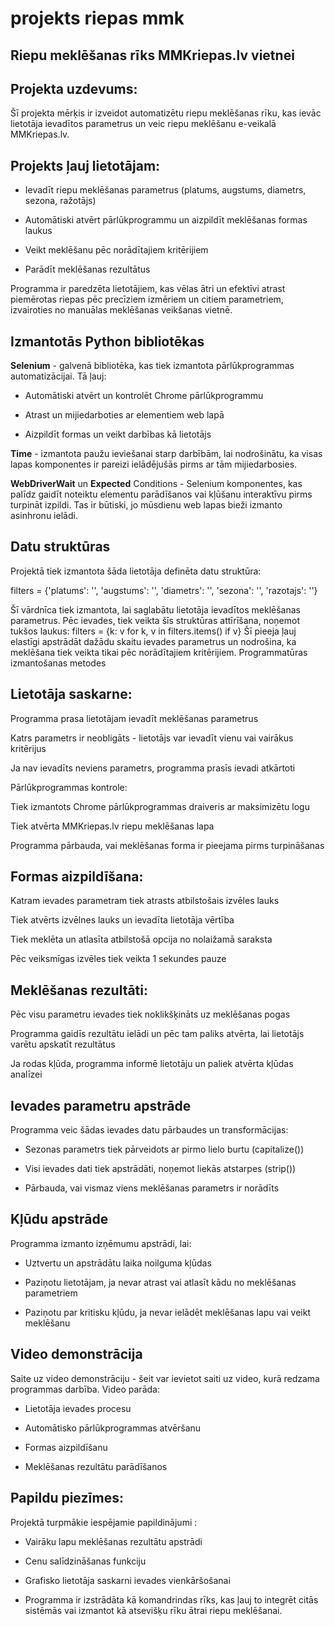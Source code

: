 # projekts riepas mmk

## Riepu meklēšanas rīks MMKriepas.lv vietnei
## Projekta uzdevums:
Šī projekta mērķis ir izveidot automatizētu riepu meklēšanas rīku, kas ievāc lietotāja ievadītos parametrus un veic riepu meklēšanu e-veikalā MMKriepas.lv. 
## Projekts ļauj lietotājam:

* Ievadīt riepu meklēšanas parametrus (platums, augstums, diametrs, sezona, ražotājs)

* Automātiski atvērt pārlūkprogrammu un aizpildīt meklēšanas formas laukus

* Veikt meklēšanu pēc norādītajiem kritērijiem

* Parādīt meklēšanas rezultātus

Programma ir paredzēta lietotājiem, kas vēlas ātri un efektīvi atrast piemērotas riepas pēc precīziem izmēriem un citiem parametriem, izvairoties no manuālas meklēšanas veikšanas vietnē.

## Izmantotās Python bibliotēkas
**Selenium** - galvenā bibliotēka, kas tiek izmantota pārlūkprogrammas automatizācijai. Tā ļauj:

* Automātiski atvērt un kontrolēt Chrome pārlūkprogrammu

* Atrast un mijiedarboties ar elementiem web lapā

* Aizpildīt formas un veikt darbības kā lietotājs

**Time** - izmantota paužu ieviešanai starp darbībām, lai nodrošinātu, ka visas lapas komponentes ir pareizi ielādējušās pirms ar tām mijiedarbosies.

**WebDriverWait** un **Expected** Conditions - Selenium komponentes, kas palīdz gaidīt noteiktu elementu parādīšanos vai kļūšanu interaktīvu pirms turpināt izpildi. Tas ir būtiski, jo mūsdienu web lapas bieži izmanto asinhronu ielādi.

## Datu struktūras
Projektā tiek izmantota šāda lietotāja definēta datu struktūra:

filters = {'platums': '', 'augstums': '', 'diametrs': '', 'sezona': '', 'razotajs': ''}

Šī vārdnīca tiek izmantota, lai saglabātu lietotāja ievadītos meklēšanas parametrus. Pēc ievades, tiek veikta šīs struktūras attīrīšana, noņemot tukšos laukus:
filters = {k: v for k, v in filters.items() if v}
Šī pieeja ļauj elastīgi apstrādāt dažādu skaitu ievades parametrus un nodrošina, ka meklēšana tiek veikta tikai pēc norādītajiem kritērijiem.
Programmatūras izmantošanas metodes
## Lietotāja saskarne:

Programma prasa lietotājam ievadīt meklēšanas parametrus

Katrs parametrs ir neobligāts - lietotājs var ievadīt vienu vai vairākus kritērijus

Ja nav ievadīts neviens parametrs, programma prasīs ievadi atkārtoti

Pārlūkprogrammas kontrole:

Tiek izmantots Chrome pārlūkprogrammas draiveris ar maksimizētu logu

Tiek atvērta MMKriepas.lv riepu meklēšanas lapa

Programma pārbauda, vai meklēšanas forma ir pieejama pirms turpināšanas

## Formas aizpildīšana:

Katram ievades parametram tiek atrasts atbilstošais izvēles lauks

Tiek atvērts izvēlnes lauks un ievadīta lietotāja vērtība

Tiek meklēta un atlasīta atbilstošā opcija no nolaižamā saraksta

Pēc veiksmīgas izvēles tiek veikta 1 sekundes pauze

## Meklēšanas rezultāti:

Pēc visu parametru ievades tiek noklikšķināts uz meklēšanas pogas

Programma gaidīs rezultātu ielādi un pēc tam paliks atvērta, lai lietotājs varētu apskatīt rezultātus

Ja rodas kļūda, programma informē lietotāju un paliek atvērta kļūdas analīzei

## Ievades parametru apstrāde
Programma veic šādas ievades datu pārbaudes un transformācijas:

* Sezonas parametrs tiek pārveidots ar pirmo lielo burtu (capitalize())

* Visi ievades dati tiek apstrādāti, noņemot liekās atstarpes (strip())

* Pārbauda, vai vismaz viens meklēšanas parametrs ir norādīts

## Kļūdu apstrāde
Programma izmanto izņēmumu apstrādi, lai:

* Uztvertu un apstrādātu laika noilguma kļūdas

* Paziņotu lietotājam, ja nevar atrast vai atlasīt kādu no meklēšanas parametriem

* Paziņotu par kritisku kļūdu, ja nevar ielādēt meklēšanas lapu vai veikt meklēšanu

## Video demonstrācija
Saite uz video demonstrāciju - šeit var ievietot saiti uz video, kurā redzama programmas darbība. Video parāda:

* Lietotāja ievades procesu

* Automātisko pārlūkprogrammas atvēršanu

* Formas aizpildīšanu

* Meklēšanas rezultātu parādīšanos

## Papildu piezīmes:
Projektā turpmākie iespējamie papildinājumi :

* Vairāku lapu meklēšanas rezultātu apstrādi

* Cenu salīdzināšanas funkciju

* Grafisko lietotāja saskarni ievades vienkāršošanai

* Programma ir izstrādāta kā komandrindas rīks, kas ļauj to integrēt citās sistēmās vai izmantot kā atsevišķu rīku ātrai riepu meklēšanai.
